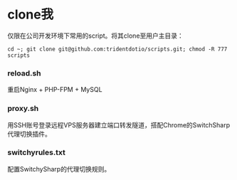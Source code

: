 # clone我

仅限在公司开发环境下常用的script。将其clone至用户主目录：

`cd ~; git clone git@github.com:tridentdotio/scripts.git; chmod -R 777 scripts`

### reload.sh

重启Nginx + PHP-FPM + MySQL

### proxy.sh

用SSH账号登录远程VPS服务器建立端口转发隧道，搭配Chrome的SwitchSharp代理切换插件。

### switchyrules.txt

配置SwitchySharp的代理切换规则。
